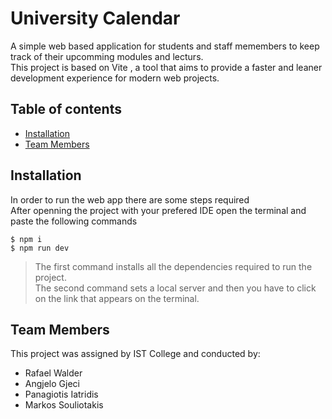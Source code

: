 # University Calendar
A simple web based application for students and staff memembers to keep track of their upcomming modules and lecturs. </br>
This project is based on Vite , a tool that aims to provide a faster and leaner development experience for modern web projects.


## Table of contents
  - [Installation](#installation)
  - [Team Members](#team-members)



## Installation
In order to run the web app there are some steps required </br>
After openning the project with your prefered IDE open the terminal and paste the following commands

```
$ npm i
$ npm run dev
```

>The first command installs all the dependencies required to run the project. </br>
>The second command sets a local server and then you have to click on the link that appears on the terminal.



## Team Members
This project was assigned by IST College and conducted by:

- Rafael Walder
- Angjelo Gjeci
- Panagiotis Iatridis
- Markos Souliotakis

